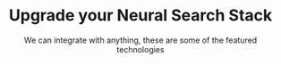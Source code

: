 ---
title: Upgrade your Neural Search Stack
subtitle: We can integrate with anything, these are some of the featured technologies
sitemapExclude: True
---